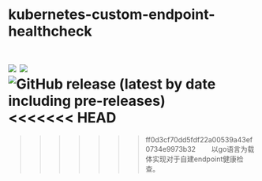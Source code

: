 # kubernetes-custom-endpoint-healthcheck

![](https://img.shields.io/badge/language-go-blue.svg?style=plastic)
![](https://img.shields.io/github/license/HuaJuanJiang/kubernetes-custom-endpoint-healthcheck?style=plastic)
![GitHub release (latest by date including pre-releases)](https://img.shields.io/github/v/release/HuaJuanJiang/kubernetes-custom-endpoint-healthcheck?include_prereleases&style=plastic)
<<<<<<< HEAD
=======

>>>>>>> ff0d3cf70dd5fdf22a00539a43ef0734e9973b32
&emsp;&emsp;以go语言为载体实现对于自建endpoint健康检查。


